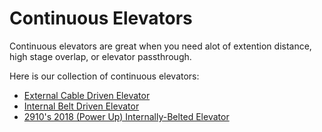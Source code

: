 # Continuous Elevators
Continuous elevators are great when you need alot of extention distance, high stage overlap, or elevator passthrough.

Here is our collection of continuous elevators:

- [External Cable Driven Elevator](examples/cable.md)
- [Internal Belt Driven Elevator](examples/belt.md)
- [2910's 2018 (Power Up) Internally-Belted Elevator](examples/2910-2018.md)